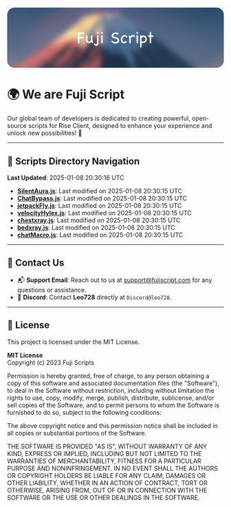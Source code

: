 ![Banner](.github/b.webp)

# 🌍 **We are Fuji Script**

Our global team of developers is dedicated to creating powerful, open-source scripts for Rise Client, designed to enhance your experience and unlock new possibilities! 🌟

---
<!-- SCRIPTS_NAVIGATION_START -->
## 📂 **Scripts Directory Navigation**

**Last Updated**: 2025-01-08 20:30:16 UTC

- **[SilentAura.js](scripts/SilentAura.js)**: Last modified on 2025-01-08 20:30:15 UTC
- **[ChatBypass.js](scripts/ChatBypass.js)**: Last modified on 2025-01-08 20:30:15 UTC
- **[jetpackFly.js](scripts/jetpackFly.js)**: Last modified on 2025-01-08 20:30:15 UTC
- **[velocityHylex.js](scripts/velocityHylex.js)**: Last modified on 2025-01-08 20:30:15 UTC
- **[chestxray.js](scripts/chestxray.js)**: Last modified on 2025-01-08 20:30:15 UTC
- **[bedxray.js](scripts/bedxray.js)**: Last modified on 2025-01-08 20:30:15 UTC
- **[chatMacro.js](scripts/chatMacro.js)**: Last modified on 2025-01-08 20:30:15 UTC

<!-- SCRIPTS_NAVIGATION_END -->

---

## 💬 **Contact Us**  
- 📬 **Support Email**: Reach out to us at [support@fujiscript.com](mailto:support@fujiscript.com) for any questions or assistance.  
- 💬 **Discord**: Contact **Leo728** directly at `Discord@leo728`.

---

## 📜 **License**

This project is licensed under the MIT License.  

**MIT License**  
Copyright (c) 2023 Fuji Scripts  

Permission is hereby granted, free of charge, to any person obtaining a copy of this software and associated documentation files (the "Software"), to deal in the Software without restriction, including without limitation the rights to use, copy, modify, merge, publish, distribute, sublicense, and/or sell copies of the Software, and to permit persons to whom the Software is furnished to do so, subject to the following conditions:  

The above copyright notice and this permission notice shall be included in all copies or substantial portions of the Software.  

THE SOFTWARE IS PROVIDED "AS IS", WITHOUT WARRANTY OF ANY KIND, EXPRESS OR IMPLIED, INCLUDING BUT NOT LIMITED TO THE WARRANTIES OF MERCHANTABILITY, FITNESS FOR A PARTICULAR PURPOSE AND NONINFRINGEMENT. IN NO EVENT SHALL THE AUTHORS OR COPYRIGHT HOLDERS BE LIABLE FOR ANY CLAIM, DAMAGES OR OTHER LIABILITY, WHETHER IN AN ACTION OF CONTRACT, TORT OR OTHERWISE, ARISING FROM, OUT OF OR IN CONNECTION WITH THE SOFTWARE OR THE USE OR OTHER DEALINGS IN THE SOFTWARE.  
